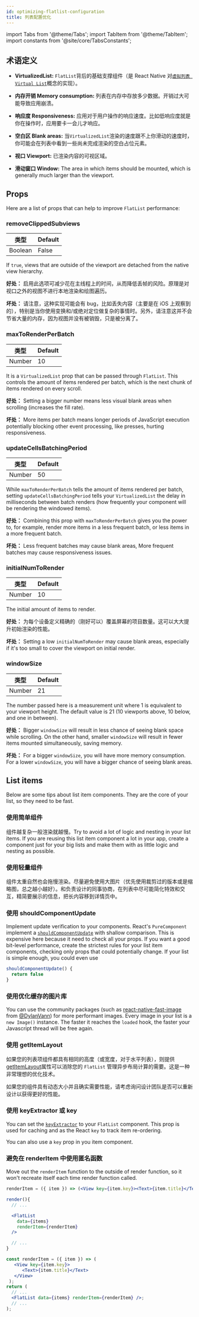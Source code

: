```yaml
---
id: optimizing-flatlist-configuration
title: 列表配置优化
---
```


import Tabs from '@theme/Tabs'; import TabItem from '@theme/TabItem'; import constants from '@site/core/TabsConstants';

## 术语定义

- **VirtualizedList:** `FlatList`背后的基础支撑组件（是 React Native 对[`虚拟列表 Virtual List`](https://bvaughn.github.io/react-virtualized/#/components/List)概念的实现）。

- **内存开销 Memory consumption:** 列表在内存中存放多少数据。开销过大可能导致应用崩溃。

- **响应度 Responsiveness:** 应用对于用户操作的响应速度。比如低响应度就是你在操作时，应用要卡一会儿才响应。

- **空白区 Blank areas:** 当`VirtualizedList`渲染的速度跟不上你滑动的速度时，你可能会在列表中看到一些尚未完成渲染的空白占位元素。

- **视口 Viewport:** 已渲染内容的可视区域。

- **滑动窗口 Window:** The area in which items should be mounted, which is generally much larger than the viewport.

## Props

Here are a list of props that can help to improve `FlatList` performance:

### removeClippedSubviews

| 类型    | Default |
| ------- | ------- |
| Boolean | False   |

If `true`, views that are outside of the viewport are detached from the native view hierarchy.

**好处：** 启用此选项可减少花在主线程上的时间，从而降低丢帧的风险。原理是对视口之外的视图不进行本地渲染和绘图遍历。

**坏处：** 请注意，这种实现可能会有 bug，比如丢失内容（主要是在 iOS 上观察到的），特别是当你使用变换和/或绝对定位做复杂的事情时。另外，请注意这并不会节省大量的内存，因为视图并没有被销毁，只是被分离了。

### maxToRenderPerBatch

| 类型   | Default |
| ------ | ------- |
| Number | 10      |

It is a `VirtualizedList` prop that can be passed through `FlatList`. This controls the amount of items rendered per batch, which is the next chunk of items rendered on every scroll.

**好处：** Setting a bigger number means less visual blank areas when scrolling (increases the fill rate).

**坏处：** More items per batch means longer periods of JavaScript execution potentially blocking other event processing, like presses, hurting responsiveness.

### updateCellsBatchingPeriod

| 类型   | Default |
| ------ | ------- |
| Number | 50      |

While `maxToRenderPerBatch` tells the amount of items rendered per batch, setting `updateCellsBatchingPeriod` tells your `VirtualizedList` the delay in milliseconds between batch renders (how frequently your component will be rendering the windowed items).

**好处：** Combining this prop with `maxToRenderPerBatch` gives you the power to, for example, render more items in a less frequent batch, or less items in a more frequent batch.

**坏处：** Less frequent batches may cause blank areas, More frequent batches may cause responsiveness issues.

### initialNumToRender

| 类型   | Default |
| ------ | ------- |
| Number | 10      |

The initial amount of items to render.

**好处：** 为每个设备定义精确的（刚好可以）覆盖屏幕的项目数量。这可以大大提升初始渲染的性能。

**坏处：** Setting a low `initialNumToRender` may cause blank areas, especially if it's too small to cover the viewport on initial render.

### windowSize

| 类型   | Default |
| ------ | ------- |
| Number | 21      |

The number passed here is a measurement unit where 1 is equivalent to your viewport height. The default value is 21 (10 viewports above, 10 below, and one in between).

**好处：** Bigger `windowSize` will result in less chance of seeing blank space while scrolling. On the other hand, smaller `windowSize` will result in fewer items mounted simultaneously, saving memory.

**坏处：** For a bigger `windowSize`, you will have more memory consumption. For a lower `windowSize`, you will have a bigger chance of seeing blank areas.

## List items

Below are some tips about list item components. They are the core of your list, so they need to be fast.

### 使用简单组件

组件越复杂一般渲染就越慢。Try to avoid a lot of logic and nesting in your list items. If you are reusing this list item component a lot in your app, create a component just for your big lists and make them with as little logic and nesting as possible.

### 使用轻量组件

组件太重自然也会拖慢渲染。尽量避免使用大图片（优先使用裁剪过的版本或是缩略图，总之越小越好）。和负责设计的同事协商，在列表中尽可能简化特效和交互，精简要展示的信息，把长内容移到详情页中。

### 使用 shouldComponentUpdate

Implement update verification to your components. React's `PureComponent` implement a [`shouldComponentUpdate`](https://zh-hans.reactjs.org/docs/react-component.html#shouldcomponentupdate) with shallow comparison. This is expensive here because it need to check all your props. If you want a good bit-level performance, create the strictest rules for your list item components, checking only props that could potentially change. If your list is simple enough, you could even use

```jsx
shouldComponentUpdate() {
  return false
}
```

### 使用优化缓存的图片库

You can use the community packages (such as [react-native-fast-image](https://github.com/DylanVann/react-native-fast-image) from [@DylanVann](https://github.com/DylanVann)) for more performant images. Every image in your list is a `new Image()` instance. The faster it reaches the `loaded` hook, the faster your Javascript thread will be free again.

### 使用 getItemLayout

如果您的列表项组件都具有相同的高度（或宽度，对于水平列表），则提供 [getItemLayout](flatlist#getitemlayout)属性可以消除您的 `FlatList` 管理异步布局计算的需要。这是一种非常理想的优化技术。

如果您的组件具有动态大小并且确实需要性能，请考虑询问设计团队是否可以重新设计以获得更好的性能。

### 使用 keyExtractor 或 key

You can set the [`keyExtractor`](flatlist#keyextractor) to your `FlatList` component. This prop is used for caching and as the React `key` to track item re-ordering.

You can also use a `key` prop in you item component.

### 避免在 renderItem 中使用匿名函数

Move out the `renderItem` function to the outside of render function, so it won't recreate itself each time render function called.

<Tabs groupId="syntax" defaultValue={constants.defaultSyntax} values={constants.syntax}>
<TabItem value="classical">

```jsx
renderItem = ({ item }) => (<View key={item.key}><Text>{item.title}</Text></View>);

render(){
  // ...

  <FlatList
    data={items}
    renderItem={renderItem}
  />

  // ...
}
```

</TabItem>
<TabItem value="functional">

```jsx
const renderItem = ({ item }) => (
   <View key={item.key}>
      <Text>{item.title}</Text>
   </View>
 );
return (
  // ...
  <FlatList data={items} renderItem={renderItem} />;
  // ...
);
```

</TabItem>
</Tabs>
